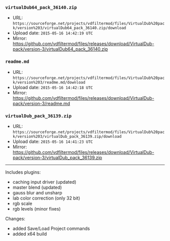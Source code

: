 ### `virtualDub64_pack_36140.zip`

- URL: `https://sourceforge.net/projects/vdfiltermod/files/VirtualDub%20pack/version%203/virtualDub64_pack_36140.zip/download`
- Upload date: `2015-05-16 14:42:19 UTC`
- Mirror: https://github.com/vdfiltermod/files/releases/download/VirtualDub-pack/version-3/virtualDub64_pack_36140.zip


### `readme.md`

- URL: `https://sourceforge.net/projects/vdfiltermod/files/VirtualDub%20pack/version%203/readme.md/download`
- Upload date: `2015-05-16 14:42:18 UTC`
- Mirror: https://github.com/vdfiltermod/files/releases/download/VirtualDub-pack/version-3/readme.md


### `virtualDub_pack_36139.zip`

- URL: `https://sourceforge.net/projects/vdfiltermod/files/VirtualDub%20pack/version%203/virtualDub_pack_36139.zip/download`
- Upload date: `2015-05-16 14:41:23 UTC`
- Mirror: https://github.com/vdfiltermod/files/releases/download/VirtualDub-pack/version-3/virtualDub_pack_36139.zip

---

Includes plugins:

*  caching input driver (updated)
*  master blend (updated)
*  gauss blur and unsharp
*  lab color correction (only 32 bit)
*  rgb scale
*  rgb levels (minor fixes)

Changes:

*  added Save/Load Project commands
*  added x64 build
